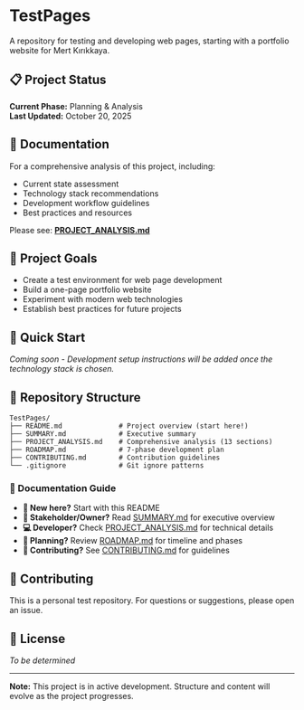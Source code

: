 # TestPages

A repository for testing and developing web pages, starting with a portfolio website for Mert Kırıkkaya.

## 📋 Project Status

**Current Phase:** Planning & Analysis  
**Last Updated:** October 20, 2025

## 📖 Documentation

For a comprehensive analysis of this project, including:
- Current state assessment
- Technology stack recommendations
- Development workflow guidelines
- Best practices and resources

Please see: **[PROJECT_ANALYSIS.md](./PROJECT_ANALYSIS.md)**

## 🎯 Project Goals

- Create a test environment for web page development
- Build a one-page portfolio website
- Experiment with modern web technologies
- Establish best practices for future projects

## 🚀 Quick Start

*Coming soon - Development setup instructions will be added once the technology stack is chosen.*

## 📂 Repository Structure

```
TestPages/
├── README.md              # Project overview (start here!)
├── SUMMARY.md             # Executive summary
├── PROJECT_ANALYSIS.md    # Comprehensive analysis (13 sections)
├── ROADMAP.md             # 7-phase development plan
├── CONTRIBUTING.md        # Contribution guidelines
└── .gitignore             # Git ignore patterns
```

### 📖 Documentation Guide

- **🚀 New here?** Start with this README
- **👤 Stakeholder/Owner?** Read [SUMMARY.md](./SUMMARY.md) for executive overview
- **💻 Developer?** Check [PROJECT_ANALYSIS.md](./PROJECT_ANALYSIS.md) for technical details
- **📅 Planning?** Review [ROADMAP.md](./ROADMAP.md) for timeline and phases
- **🤝 Contributing?** See [CONTRIBUTING.md](./CONTRIBUTING.md) for guidelines

## 🤝 Contributing

This is a personal test repository. For questions or suggestions, please open an issue.

## 📝 License

*To be determined*

---

**Note:** This project is in active development. Structure and content will evolve as the project progresses.